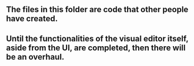 ## The files in this folder are code that other people have created. 
## Until the functionalities of the visual editor itself, aside from the UI, are completed, then there will be an overhaul.